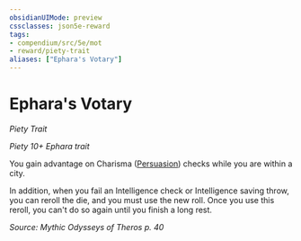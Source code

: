 ```yaml
---
obsidianUIMode: preview
cssclasses: json5e-reward
tags:
- compendium/src/5e/mot
- reward/piety-trait
aliases: ["Ephara's Votary"]
---
```

# Ephara's Votary
*Piety Trait*  

*Piety 10+ Ephara trait*

You gain advantage on Charisma ([Persuasion](_skills.md#Persuasion)) checks while you are within a city.

In addition, when you fail an Intelligence check or Intelligence saving throw, you can reroll the die, and you must use the new roll. Once you use this reroll, you can't do so again until you finish a long rest.

*Source: Mythic Odysseys of Theros p. 40*
